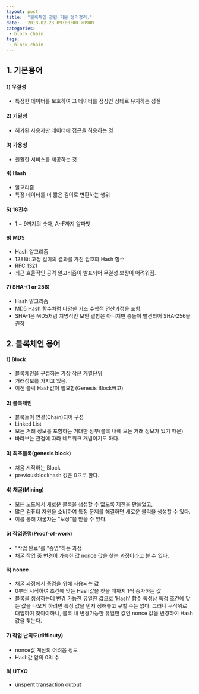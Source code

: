 ```yaml
---
layout: post
title:  "블록체인 관련 기본 용어정리."
date:   2018-02-23 09:00:00 +0900
categories:
 - block chain
tags: 
 - block chain
---
```

## 1. 기본용어
#### 1) 무결성
- 특정한 데이터를 보호하여 그 데이터를 정상인 상태로 유지하는 성질

#### 2) 기밀성
- 허가된 사용자만 데이터에 접근을 허용하는 것

#### 3) 가용성
- 원활한 서비스를 제공하는 것

#### 4) Hash
- 알고리즘
- 특정 데이터를 더 짧은 길이로 변환하는 행위

#### 5) 16진수
- 1 ~ 9까지의 숫자, A~F까지 알파벳

#### 6) MD5
- Hash 알고리즘
- 128Bit 고정 길이의 결과를 가진 암호화 Hash 함수
- RFC 1321
- 최근 효율적인 공격 알고리즘이 발표되어 무결성 보장이 어려워짐.

#### 7) SHA-(1 or 256)
- Hash 알고리즘
- MD5 Hash 함수처럼 다양한 기초 수학적 연산과정을 포함.
- SHA-1은 MD5처럼 치명적인 보안 결함은 아니지만 충돌이 발견되어 SHA-256을 권장

## 2. 블록체인 용어
#### 1) Block 
- 블록체인을 구성하는 가장 작은 개별단위
- 거래정보를 가지고 있음.
- 이전 블럭 Hash값이 필요함(Genesis Block빼고)

#### 2) 블록체인
- 블록들이 연결(Chain)되어 구성
- Linked List
- 모든 거래 정보를 포함하는 거대한 장부(블록 내에 모든 거래 정보가 있기 때문)
- 바라보는 관점에 따라 네트워크 개념이기도 하다.

#### 3) 최초블록(genesis block)
- 처음 시작하는 Block
- previousblockhash 값은 0으로 한다.

#### 4) 채굴(Mining)
- 모든 노드에서 새로운 블록을 생성할 수 없도록 제한을 만들었고,
- 많은 컴퓨터 자원을 소비하여 특정 문제를 해결하면 새로운 블럭을 생성할 수 있다.
- 이를 통해 채굴자는 "보상"을 받을 수 있다.

#### 5) 작업증명(Proof-of-work)
- "작업 완료"를 "증명"하는 과정
- 채굴 작업 중 변경이 가능한 값 nonce 값을 찾는 과정이라고 볼 수 있다.

#### 6) nonce
- 채굴 과정에서 증명을 위해 사용되는 값
- 0부터 시작하여 조건에 맞는 Hash값을 찾을 때까지 1씩 증가하는 값
- 블록을 생성하는데 변경 가능한 유일한 값으로 'Hash' 함수 특성상 특정 조건에 맞는 값을 나오게 하려면 특정 값을 먼저 정해놓고 구할 수는 없다. 그러니 무작위로 대입하여 찾아야하니, 블록 내 변경가능한 유일한 값인 nonce 값을 변경하여 Hash값을 찾는다.

#### 7) 작업 난의도(difficuty)
- nonce값 계산의 어려움 정도
- Hash값 앞의 0의 수

#### 8) UTXO
- unspent transaction output
